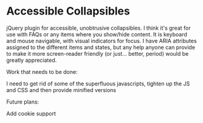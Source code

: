Accessible Collapsibles
=====================

jQuery plugin for accessible, unobtrusive collapsibles.  I think it's great for use with FAQs or any 
items where you show/hide content.  It is keyboard and mouse navigable, with visual indicators for focus.  I have ARIA 
attributes assigned to the different items and states, but any help anyone can provide to make it more screen-reader 
friendly (or just... better, period) would be greatly appreciated.


Work that needs to be done:

I need to get rid of some of the superfluous javascripts, tighten up the JS and CSS and then provide minified versions

Future plans:

Add cookie support